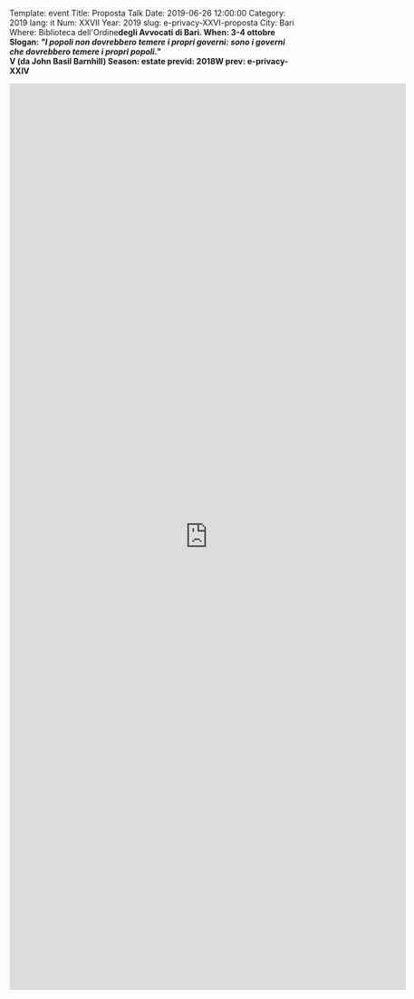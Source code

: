 Template: event
Title: Proposta Talk
Date: 2019-06-26 12:00:00
Category: 2019
lang: it
Num: XXVII
Year: 2019
slug: e-privacy-XXVI-proposta
City: Bari
Where: Biblioteca dell'Ordine<b/>degli Avvocati di Bari.
When: 3-4 ottobre
Slogan: <i>"I popoli non dovrebbero temere i propri governi: sono i governi che dovrebbero temere i propri popoli."</i><br/><b>V (da John Basil Barnhill)</b>
Season: estate
previd: 2018W
prev: e-privacy-XXIV


<iframe src="https://docs.google.com/forms/d/e/1FAIpQLSexNkPwLTJ7fIai3CIjQb1ej0K88wcKeLzvMPgNxPdZwjZWsg/viewform?embedded=true" width="700" height="1600" frameborder="0" marginheight="0" marginwidth="0">Caricamento in corso...</iframe>
